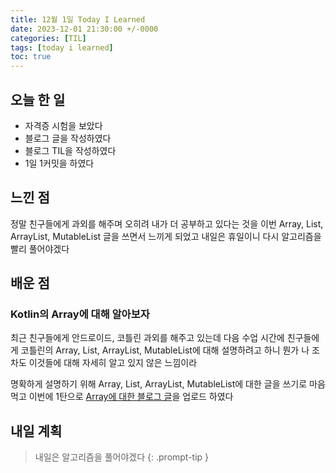 ```yaml
---
title: 12월 1일 Today I Learned
date: 2023-12-01 21:30:00 +/-0000
categories: [TIL]
tags: [today i learned]
toc: true
---
```


## 오늘 한 일

* 자격증 시험을 보았다
* 블로그 글을 작성하였다
* 블로그 TIL을 작성하였다
* 1일 1커밋을 하였다

## 느낀 점

정말 친구들에게 과외를 해주며 오히려 내가 더 공부하고 있다는 것을 이번 Array, List, ArrayList, MutableList 글을 쓰면서 느끼게 되었고 내일은 휴일이니 다시 알고리즘을 빨리 풀어야겠다

## 배운 점

### Kotlin의 Array에 대해 알아보자

최근 친구들에게 안드로이드, 코틀린 과외를 해주고 있는데 다음 수업 시간에 친구들에게 코틀린의 Array, List, ArrayList, MutableList에 대해 설명하려고 하니 뭔가 나 조차도 이것들에 대해 자세히 알고 있지 않은 느낌이라

명확하게 설명하기 위해 Array, List, ArrayList, MutableList에 대한 글을 쓰기로 마음 먹고 이번에 1탄으로 [Array에 대한 블로그 글](https://jangwoojun.github.io/posts/Kotlin%EC%9D%98-Array%EC%97%90-%EB%8C%80%ED%95%B4-%EC%95%8C%EC%95%84%EB%B3%B4%EC%9E%90/)을 업로드 하였다

## 내일 계획

> 내일은 알고리즘을 풀어야겠다
{: .prompt-tip }

